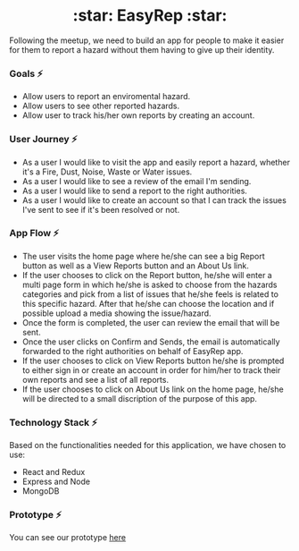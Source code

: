 <h1 align="center">:star: EasyRep :star:
</h1>
Following the meetup, we need to build an app for people to make it easier for them to report a hazard without them having to give up their identity.


### Goals :zap:
- Allow users to report an enviromental hazard.
- Allow users to see other reported hazards. 
- Allow user to track his/her own reports by creating an account.


### User Journey :zap:
- As a user I would like to visit the app and easily report a hazard, whether it's a Fire, Dust, Noise, Waste or Water issues.
- As a user I would like to see a review of the email I'm sending.
- As a user I would like to send a report to the right authorities.
- As a user I would like to create an account so that I can track the issues I've sent to see if it's been resolved or not.


### App Flow :zap:
- The user visits the home page where he/she can see a big Report button as well as a View Reports button and an About Us link.
- If the user chooses to click on the Report button, he/she will enter a multi page form in which he/she is asked to choose from the     hazards categories and pick from a list of issues that he/she feels is related to this specific hazard. After that he/she can choose the location and if possible upload a media showing the issue/hazard. 
- Once the form is completed, the user can review the email that will be sent.
- Once the user clicks on Confirm and Sends, the email is automatically forwarded to the right authorities on behalf of EasyRep app.
- If the user chooses to click on View Reports button he/she is prompted to either sign in or create an account in order for him/her to track their own reports and see a list of all reports.
- If the user chooses to click on About Us link on the home page, he/she will be directed to a small discription of the purpose of this app.

### Technology Stack :zap:

Based on the functionalities needed for this application, we have chosen to use:

- React and Redux
- Express and Node
- MongoDB

### Prototype :zap:

You can see our prototype [here](https://invis.io/3KFOBB96J7X)



